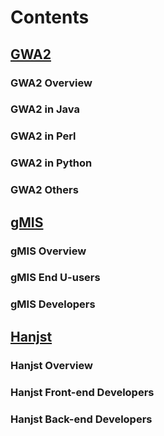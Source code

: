 
# Contents

## [GWA2](gwa2/index)

### GWA2 Overview

### GWA2 in Java

### GWA2 in Perl

### GWA2 in Python

### GWA2 Others

## [gMIS](gmis/index)

### gMIS Overview
### gMIS End U-users
### gMIS Developers

## [Hanjst](hanjst/index)

### Hanjst Overview
### Hanjst Front-end Developers
### Hanjst Back-end Developers


<!--stackedit_data:
eyJoaXN0b3J5IjpbMTI3NTczNTE0OV19
-->